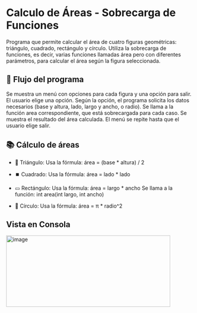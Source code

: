 # Calculo de Áreas - Sobrecarga de Funciones
Programa que permite calcular el área de cuatro figuras geométricas: triángulo, cuadrado, rectángulo y círculo. Utiliza la sobrecarga de funciones, es decir, varias funciones llamadas área pero con diferentes parámetros, para calcular el área según la figura seleccionada.

## 🚀 Flujo del programa
Se muestra un menú con opciones para cada figura y una opción para salir.
El usuario elige una opción.
Según la opción, el programa solicita los datos necesarios (base y altura, lado, largo y ancho, o radio).
Se llama a la función area correspondiente, que está sobrecargada para cada caso.
Se muestra el resultado del área calculada.
El menú se repite hasta que el usuario elige salir.

## 📚 Cálculo de áreas
- 📐 Triángulo:
Usa la fórmula:
área = (base * altura) / 2

- ⏹️ Cuadrado:
Usa la fórmula:
área = lado * lado

- ▭ Rectángulo:
Usa la fórmula:
área = largo * ancho
Se llama a la función: int area(int largo, int ancho)

- 🛞 Círculo:
Usa la fórmula:
área = π * radio^2

## Vista en Consola
<img width="442" height="192" alt="image" src="https://github.com/user-attachments/assets/7285ea28-efc2-460b-bfc3-f82251bd98ac" />
